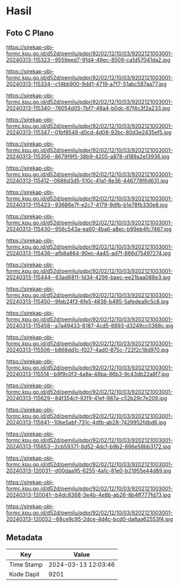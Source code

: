 # Hasil

## Foto C Plano

https://sirekap-obj-formc.kpu.go.id/d52d/pemilu/pdpr/92/02/12/10/03/9202121003001-20240313-115323--9559eed7-91d4-49ec-8509-ca1d57041da2.jpg

https://sirekap-obj-formc.kpu.go.id/d52d/pemilu/pdpr/92/02/12/10/03/9202121003001-20240313-115334--c14bb900-9dd1-4719-a7f7-51abc587aa77.jpg

https://sirekap-obj-formc.kpu.go.id/d52d/pemilu/pdpr/92/02/12/10/03/9202121003001-20240313-115340--76054d05-7bf7-48a4-b0dc-67f4c3f2a233.jpg

https://sirekap-obj-formc.kpu.go.id/d52d/pemilu/pdpr/92/02/12/10/03/9202121003001-20240313-115347--01bf8548-d0cd-4d08-92bc-80d3e2435ef5.jpg

https://sirekap-obj-formc.kpu.go.id/d52d/pemilu/pdpr/92/02/12/10/03/9202121003001-20240313-115356--8679f9f5-38b9-4205-a878-d189a2e13936.jpg

https://sirekap-obj-formc.kpu.go.id/d52d/pemilu/pdpr/92/02/12/10/03/9202121003001-20240313-115412--0686d3d5-510c-41a1-8e36-446778f6d631.jpg

https://sirekap-obj-formc.kpu.go.id/d52d/pemilu/pdpr/92/02/12/10/03/9202121003001-20240313-115423--93686e7f-e2c7-4179-9dfb-b1e78fb330e8.jpg

https://sirekap-obj-formc.kpu.go.id/d52d/pemilu/pdpr/92/02/12/10/03/9202121003001-20240313-115430--956c543a-ea60-4ba6-a8ec-b99eb4fc7467.jpg

https://sirekap-obj-formc.kpu.go.id/d52d/pemilu/pdpr/92/02/12/10/03/9202121003001-20240313-115436--afb8a864-90ec-4a45-ad7f-866d75497274.jpg

https://sirekap-obj-formc.kpu.go.id/d52d/pemilu/pdpr/92/02/12/10/03/9202121003001-20240313-115444--63ad6811-1d34-4296-baec-ee21baa088e3.jpg

https://sirekap-obj-formc.kpu.go.id/d52d/pemilu/pdpr/92/02/12/10/03/9202121003001-20240313-115450--9feb24f3-6fe5-4838-b495-5afedea9c5c8.jpg

https://sirekap-obj-formc.kpu.go.id/d52d/pemilu/pdpr/92/02/12/10/03/9202121003001-20240313-115458--a7a49433-6187-4cd5-8893-d3249cc0368c.jpg

https://sirekap-obj-formc.kpu.go.id/d52d/pemilu/pdpr/92/02/12/10/03/9202121003001-20240313-115506--b868dd1c-f027-4ad0-875c-722f2c18d970.jpg

https://sirekap-obj-formc.kpu.go.id/d52d/pemilu/pdpr/92/02/12/10/03/9202121003001-20240313-115514--b8f9c0f3-4a8a-48ba-86b3-9c43db22a8f7.jpg

https://sirekap-obj-formc.kpu.go.id/d52d/pemilu/pdpr/92/02/12/10/03/9202121003001-20240313-115629--84f354cf-92f9-41ef-987a-c52b29c7e209.jpg

https://sirekap-obj-formc.kpu.go.id/d52d/pemilu/pdpr/92/02/12/10/03/9202121003001-20240313-115641--10be5abf-731c-4dfb-ab28-7429952fdbd6.jpg

https://sirekap-obj-formc.kpu.go.id/d52d/pemilu/pdpr/92/02/12/10/03/9202121003001-20240313-115653--2cb59371-8d52-4dc1-b9b2-696e58bb3172.jpg

https://sirekap-obj-formc.kpu.go.id/d52d/pemilu/pdpr/92/02/12/10/03/9202121003001-20240313-120031--d00daa95-6255-4a1c-81e0-b21955e44d89.jpg

https://sirekap-obj-formc.kpu.go.id/d52d/pemilu/pdpr/92/02/12/10/03/9202121003001-20240313-120041--b4dc8388-3e4b-4e8b-ab26-8b4ff777fd73.jpg

https://sirekap-obj-formc.kpu.go.id/d52d/pemilu/pdpr/92/02/12/10/03/9202121003001-20240313-120052--68ce9c95-2dce-4d4c-bcd0-da8aa62553f4.jpg


## Metadata

| Key        | Value               |
| ---------- | ------------------- |
| Time Stamp | 2024-03-13 12:03:46 |
| Kode Dapil | 9201                |



